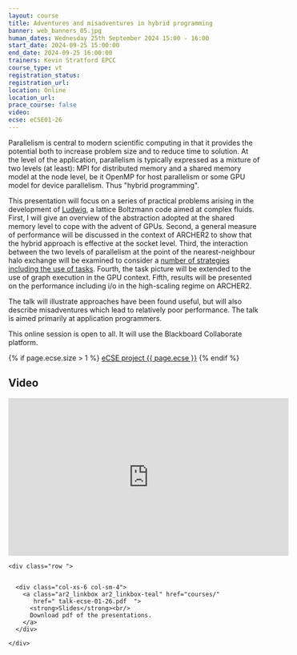 ```yaml
---
layout: course
title: Adventures and misadventures in hybrid programming
banner: web_banners_05.jpg
human_dates: Wednesday 25th September 2024 15:00 - 16:00
start_date: 2024-09-25 15:00:00
end_date: 2024-09-25 16:00:00
trainers: Kevin Stratford EPCC
course_type: vt
registration_status:
registration_url:
location: Online
location_url:
prace_course: false
video: 
ecse: eCSE01-26
---
```


Parallelism is central to modern scientific computing in that it provides
the potential both to increase problem size and to reduce time to solution.
At the level of the application, parallelism is typically expressed as a
mixture of two levels (at least): MPI for distributed memory and a shared
memory model at the node level, be it OpenMP for host parallelism
or some GPU model for device parallelism. Thus "hybrid programming".

This presentation will focus on a series of practical problems arising
in the development of [Ludwig](https://github.com/ludwig-cf/ludwig), a lattice Boltzmann code aimed at complex
fluids. First, I will give an overview of the abstraction adopted at
the shared memory level to cope with the advent of GPUs. Second, a
general measure of performance will be discussed in the context of ARCHER2
to show that the hybrid approach is effective at the socket level.
Third, the interaction between the two levels of parallelism at the
point of the nearest-neighbour halo exchange will be examined to
consider a [number of strategies including the use of tasks](https://www.archer2.ac.uk/ecse/reports/ARCHER2-eCSE01-26-technical-report.pdf). Fourth,
the task picture will be extended to the use of graph execution in the
GPU context. Fifth, results will be presented on the performance including
i/o in the high-scaling regime on ARCHER2.

The talk will illustrate approaches have been found useful, but will also
describe misadventures which lead to relatively poor performance. The
talk is aimed primarily at application programmers.  


This online session is open to all. It will use the Blackboard Collaborate platform.

{% if page.ecse.size > 1 %}
<a href="{{ site.baseurl }}/ecse/reports/{{ page.ecse }}">eCSE project {{ page.ecse }}</a>
{% endif %}

<section id="service">

<!--
  <div class="row ">	

      <div class="col-xs-6 col-sm-4">
        <a class="ar2_linkbox ar2_linkbox-teal" 
          href="https://eu.bbcollab.com/guest/fdc3dd1378d84824955b4b28a11d60eb">
          <strong>Join Session</strong><br/>
          Join this online session in your browser
        </a>
      </div>

      <div class="col-xs-6 col-sm-4">
        <a class="ar2_linkbox ar2_linkbox-green" href="courses/"
           href="myevents.ics">
          <strong>Add to Calendar</strong><br/>
          Download ICS file to add this event to your calendar complete with join link
        </a>
      </div>


											
  </div>


-->


<h2><a name="video">Video</a></h2>

<div>

<iframe title="Video"  width="560" height="315" src="https://www.youtube.com/embed/6xwXlOlS6Rk  " frameborder="0" allow="accelerometer; autoplay; encrypted-media; gyroscope; picture-in-picture" allowfullscreen></iframe>

</div>





<section id="service">

    <div class="row ">	


      <div class="col-xs-6 col-sm-4">
        <a class="ar2_linkbox ar2_linkbox-teal" href="courses/"
           href=" talk-ecse-01-26.pdf  ">
          <strong>Slides</strong><br/>
          Download pdf of the presentations.
        </a>
      </div>
										
    </div>

</section>

